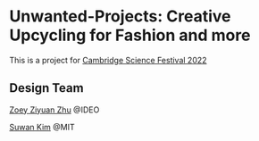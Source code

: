 # Unwanted-Projects: Creative Upcycling for Fashion and more
This is a project for [Cambridge Science Festival 2022](https://cambridgesciencefestival.org/)

## Design Team 

[Zoey Ziyuan Zhu](https://iam-zy.com/) @IDEO 

[Suwan Kim](https://vimeo.com/396362318) @MIT 
